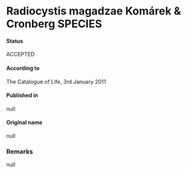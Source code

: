 # Radiocystis magadzae Komárek & Cronberg SPECIES

#### Status
ACCEPTED

#### According to
The Catalogue of Life, 3rd January 2011

#### Published in
null

#### Original name
null

### Remarks
null